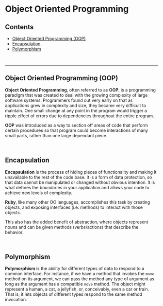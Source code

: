 # Object Oriented Programming

## Contents

 - [Object Oriented Programming (OOP)](#object-oriented-programming-oop)
 - [Encapsulation](#encapsulation)
 - [Polymorphism](#polymorphism)

&nbsp;

---

## Object Oriented Programming (OOP)

**Object Oriented Programming**, often referred to as **OOP**, is a programming paradigm that was created to deal with the growing complexity of large software systems. Programmers found out very early on that as applications grew in complexity and size, they became very difficult to maintain. One small change at any point in the program would trigger a ripple effect of errors due to dependencies throughout the entire program.

**OOP** was introduced as a way to section off areas of code that perform certain procedures so that program could become interactions of many small parts, rather than one large dependant piece.

&nbsp;

## Encapsulation

**Encapsulation** is the process of hiding pieces of functionality and making it unavailable to the rest of the code base. It is a form of data protection, so that data cannot be manipulated or changed without obvious intention. It is what defines the boundaries in your application and allows your code to achieve new levels of complexity. 

**Ruby**, like many other OO languages, accomplishes this task by creating objects, and exposing interfaces (i.e. methods) to interact with those objects.

This also has the added benefit of abstraction, where objects represent nouns and can be given methods (verbs/actions) that describe the behavior.

&nbsp;

## Polymorphism

**Polymorphism** is the ability for different types of data to respond to a common interface. For instance, if we have a method that invokes the `move` method on its argument, we can pass the method any type of argument as long as the argument has a compatible `move` method. The object might represent a human, a cat, a jellyfish, or, conceivably, even a car or train. That is, it lets objects of different types respond to the same method invocation.

&nbsp;
